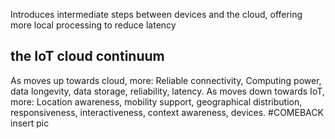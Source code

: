 Introduces intermediate steps between devices and the cloud, offering more local processing to reduce latency

## the IoT cloud continuum
As moves up towards cloud, more: Reliable connectivity, Computing power, data longevity, data storage, reliability, latency. As moves down towards IoT, more: Location awareness, mobility support, geographical distribution, responsiveness, interactiveness, context awareness, devices.
#COMEBACK insert pic